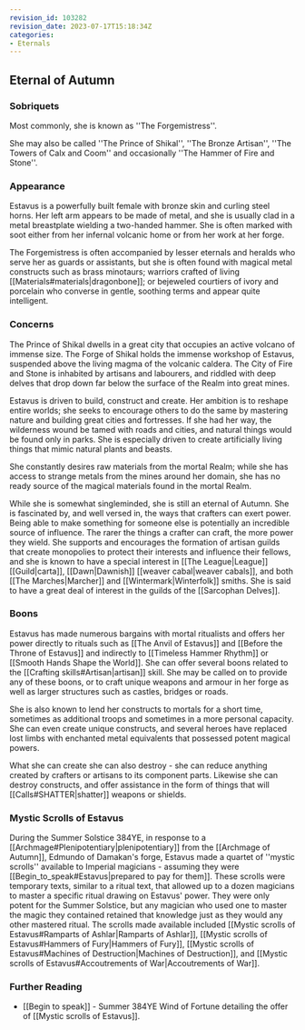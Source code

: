 ```yaml
---
revision_id: 103282
revision_date: 2023-07-17T15:18:34Z
categories:
- Eternals
---
```



## Eternal of Autumn
### Sobriquets
Most commonly, she is known as ''The Forgemistress''. 

She may also be called ''The Prince of Shikal'', ''The Bronze Artisan'', ''The Towers of Calx and Coom'' and occasionally ''The Hammer of Fire and Stone''.

### Appearance
Estavus is a powerfully built female with bronze skin and curling steel horns. Her left arm appears to be made of metal, and she is usually clad in a metal breastplate wielding a two-handed hammer. She is often marked with soot either from her infernal volcanic home or from her work at her forge.

The Forgemistress is often accompanied by lesser eternals and heralds who serve her as guards or assistants, but she is often found with magical metal constructs such as brass minotaurs; warriors crafted of living [[Materials#materials|dragonbone]]; or bejeweled courtiers of ivory and porcelain who converse in gentle, soothing terms and appear quite intelligent.

### Concerns
The Prince of Shikal dwells in a great city that occupies an active volcano of immense size. The Forge of Shikal holds the immense workshop of Estavus, suspended above the living magma of the volcanic caldera. The City of Fire and Stone is inhabited by artisans and labourers, and riddled with deep delves that drop down far below the surface of the Realm into great mines.

Estavus is driven to build, construct and create. Her ambition is to reshape entire worlds; she seeks to encourage others to do the same by mastering nature and building great cities and fortresses. If she had her way, the wilderness wound be tamed with roads and cities, and natural things would be found only in parks. She is especially driven to create artificially living things that mimic natural plants and beasts.

She constantly desires raw materials from the mortal Realm; while she has access to strange metals from the mines around her domain, she has no ready source of the magical materials found in the mortal Realm.

While she is somewhat singleminded, she is still an eternal of Autumn. She is fascinated by, and well versed in, the ways that crafters can exert power. Being able to make something for someone else is potentially an incredible source of influence. The rarer the things a crafter can craft, the more power they wield. She supports and encourages the formation of artisan guilds that create monopolies to protect their interests and influence their fellows, and she is known to have a special interest in [[The League|League]] [[Guild|carta]], [[Dawn|Dawnish]] [[weaver cabal|weaver cabals]], and both [[The Marches|Marcher]] and [[Wintermark|Winterfolk]] smiths. She is said to have a great deal of interest in the guilds of the [[Sarcophan Delves]].

### Boons
Estavus has made numerous bargains with mortal ritualists and offers her power directly to rituals such as [[The Anvil of Estavus]] and [[Before the Throne of Estavus]] and indirectly to [[Timeless Hammer Rhythm]] or [[Smooth Hands Shape the World]]. She can offer several boons related to the [[Crafting skills#Artisan|artisan]] skill. She may be called on to provide any of these boons, or to craft unique weapons and armour in her forge as well as larger structures such as castles, bridges or roads.

She is also known to lend her constructs to mortals for a short time, sometimes as additional troops and sometimes in a more personal capacity. She can even create unique constructs, and several heroes have replaced lost limbs with enchanted metal equivalents that possessed potent magical powers.

What she can create she can also destroy - she can reduce anything created by crafters or artisans to its component parts. Likewise she can destroy constructs, and offer assistance in the form of things that will [[Calls#SHATTER|shatter]] weapons or shields.
### Mystic Scrolls of Estavus
During the Summer Solstice 384YE, in response to a [[Archmage#Plenipotentiary|plenipotentiary]] from the [[Archmage of Autumn]], Edmundo of Damakan's forge, Estavus made a quartet of ''mystic scrolls'' available to Imperial magicians - assuming they were [[Begin_to_speak#Estavus|prepared to pay for them]]. These scrolls were temporary texts, similar to a ritual text, that allowed up to a dozen magicians to master a specific ritual drawing on Estavus' power. They were only potent for the Summer Solstice, but any magician who used one to master the magic they contained retained that knowledge just as they would any other mastered ritual. The scrolls made available included [[Mystic scrolls of Estavus#Ramparts of Ashlar|Ramparts of Ashlar]], [[Mystic scrolls of Estavus#Hammers of Fury|Hammers of Fury]], [[Mystic scrolls of Estavus#Machines of Destruction|Machines of Destruction]], and [[Mystic scrolls of Estavus#Accoutrements of War|Accoutrements of War]].

### Further Reading
* [[Begin to speak]] - Summer 384YE Wind of Fortune detailing the offer of [[Mystic scrolls of Estavus]].
